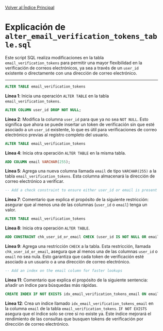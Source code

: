 [Volver al Índice Principal](../../README.md)

# Explicación de `alter_email_verification_tokens_table.sql`

Este script SQL realiza modificaciones en la tabla `email_verification_tokens` para permitir una mayor flexibilidad en la verificación de correos electrónicos, ya sea a través de un `user_id` existente o directamente con una dirección de correo electrónico.

---

```sql
ALTER TABLE email_verification_tokens
```
**Línea 1**: Inicia una operación `ALTER TABLE` en la tabla `email_verification_tokens`.

```sql
ALTER COLUMN user_id DROP NOT NULL;
```
**Línea 2**: Modifica la columna `user_id` para que ya no sea `NOT NULL`. Esto significa que ahora se puede insertar un token de verificación sin que esté asociado a un `user_id` existente, lo que es útil para verificaciones de correo electrónico previas al registro completo del usuario.

```sql
ALTER TABLE email_verification_tokens
```
**Línea 4**: Inicia otra operación `ALTER TABLE` en la misma tabla.

```sql
ADD COLUMN email VARCHAR(255);
```
**Línea 5**: Agrega una nueva columna llamada `email` de tipo `VARCHAR(255)` a la tabla `email_verification_tokens`. Esta columna almacenará la dirección de correo electrónico a verificar.

```sql
-- Add a check constraint to ensure either user_id or email is present
```
**Línea 7**: Comentario que explica el propósito de la siguiente restricción: asegurar que al menos una de las columnas (`user_id` o `email`) tenga un valor.

```sql
ALTER TABLE email_verification_tokens
```
**Línea 8**: Inicia otra operación `ALTER TABLE`.

```sql
ADD CONSTRAINT chk_user_id_or_email CHECK (user_id IS NOT NULL OR email IS NOT NULL);
```
**Línea 9**: Agrega una restricción `CHECK` a la tabla. Esta restricción, llamada `chk_user_id_or_email`, asegura que al menos una de las columnas `user_id` o `email` no sea nula. Esto garantiza que cada token de verificación esté asociado a un usuario o a una dirección de correo electrónico.

```sql
-- Add an index on the email column for faster lookups
```
**Línea 11**: Comentario que explica el propósito de la siguiente sentencia: añadir un índice para búsquedas más rápidas.

```sql
CREATE INDEX IF NOT EXISTS idx_email_verification_tokens_email ON email_verification_tokens(email);
```
**Línea 12**: Crea un índice llamado `idx_email_verification_tokens_email` en la columna `email` de la tabla `email_verification_tokens`. `IF NOT EXISTS` asegura que el índice solo se cree si no existe ya. Este índice mejorará el rendimiento de las consultas que busquen tokens de verificación por dirección de correo electrónico.